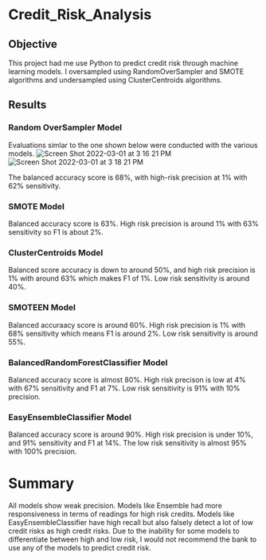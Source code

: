 # Credit_Risk_Analysis
## Objective
This project had me use Python to predict credit risk through machine learning models. I oversampled using RandomOverSampler and SMOTE algorithms and undersampled using ClusterCentroids algorithms. 

## Results
### Random OverSampler Model
Evaluations simlar to the one shown below were conducted with the various models. 
![Screen Shot 2022-03-01 at 3 16 21 PM](https://user-images.githubusercontent.com/89936913/156264955-6ae0ce2b-bdf4-470f-b6fb-6781ca0f6c17.png)
![Screen Shot 2022-03-01 at 3 18 21 PM](https://user-images.githubusercontent.com/89936913/156265163-0d18e0b0-a17d-40ff-96bc-e04ca811797a.png)

The balanced accuracy score is 68%, with high-risk precision at 1% with 62% sensitivity. 

### SMOTE Model
Balanced accuracy score is 63%. High risk precision is around 1% with 63% sensitivity so F1 is about 2%. 

### ClusterCentroids Model
Balanced score accuracy is down to around 50%, and high risk precision is 1% with around 63% which makes F1 of 1%. Low risk sensitivity is around 40%. 

### SMOTEEN Model
Balanced accuraacy score is around 60%. High risk precision is 1% with 68% sensitivity which means F1 is around 2%. 
Low risk sensitivity is around 55%. 

### BalancedRandomForestClassifier Model
Balanced accuracy score is almost 80%. High risk precison is low at 4% with 67% sensitivity and F1 at 7%. Low risk sensitivity is 91% with 10% precision. 

### EasyEnsembleClassifier Model
Balanced accuracy score is around 90%. High risk precision is under 10%, and 91% sensitivity and F1 at 14%. The low risk sensitivity is almost 95% with 100% precision. 

# Summary
All models show weak precision. Models like Ensemble had more responsiveness in terms of readings for high risk credits. Models like EasyEnsembleClassifier have high recall but also falsely detect a lot of low credit risks as high credit risks. Due to the inability for some models to differentiate between high and low risk, I would not recommend the bank to use any of the models to predict credit risk. 
